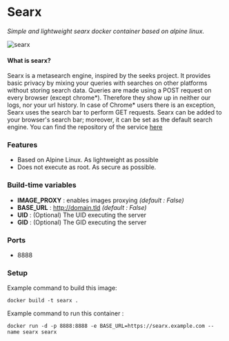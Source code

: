 Searx
=====
*Simple and lightweight searx docker container based on alpine linux.*

![searx](https://i.goopics.net/ls.png)

#### What is searx?
Searx is a metasearch engine, inspired by the seeks project.
It provides basic privacy by mixing your queries with searches on other platforms without storing search data. Queries are made using a POST request on every browser (except chrome*). Therefore they show up in neither our logs, nor your url history. In case of Chrome* users there is an exception, Searx uses the search bar to perform GET requests. Searx can be added to your browser's search bar; moreover, it can be set as the default search engine. 
You can find the repository of the service [here](https://github.com/asciimoo/searx)

### Features
- Based on Alpine Linux. As lightweight as possible
- Does not execute as root. As secure as possible.

### Build-time variables
- **IMAGE_PROXY** : enables images proxying *(default : False)*
- **BASE_URL** : http://domain.tld *(default : False)*
- **UID** : (Optional) The UID executing the server
- **GID** : (Optional) The GID executing the server

### Ports
- 8888

### Setup
Example command to build this image:
```
docker build -t searx .
```
Example command to run this container :
```
docker run -d -p 8888:8888 -e BASE_URL=https://searx.example.com --name searx searx
```
